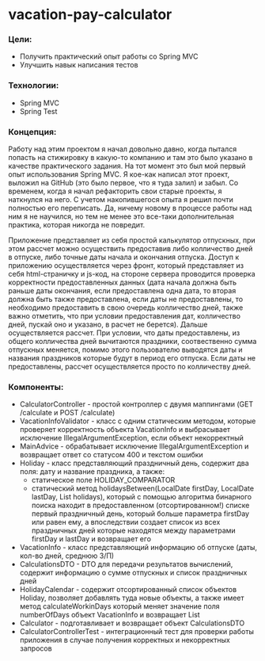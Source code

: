 # vacation-pay-calculator

### Цели:
- Получить практический опыт работы со Spring MVC
- Улучшить навык написания тестов

### Технологии:
- Spring MVC
- Spring Test

### Концепция:
Работу над этим проектом я начал довольно давно, когда пытался попасть на стижировку в какую-то компанию и там это
было указано в качестве практического задания. На тот момент это был мой первый опыт использования Spring MVC.
Я кое-как написал этот проект, выложил на GitHub (это было первое, что я туда залил) и забыл.
Со временем, когда я начал рефакторить свои старые проекты, я наткнулся на него. С учетом накопившегося опыта
я решил почти полностью его переписать. Да, ничему новому в процессе работы над ним я не научился, но тем не менее 
это все-таки дополнительная практика, которая никогда не повредит.

Приложение представляет из себя простой калькулятор отпускных, при этом рассчет можно осуществить предоставив 
либо колличество дней в отпуске, либо точные даты начала и окончания отпуска.
Доступ к приложению осуществляется через фронт, который представляет из себя html-страничку и js-код, на стороне
сервера проводится проверка корректности предоставленных данных (дата начала должна быть раньше даты окончания,
если предоставлена одна дата, то вторая должна быть также предоставлена, если даты не предоставлены, то необходимо 
предоставить в свою очередь колличество дней, также важно отметить, что при условии предоставления дат, колличество дней,
пускай оно и указано, в расчет не берется). Дальше осуществляется рассчет. При условии, что даты предоставлены, из общего
колличества дней вычитаются праздники, соотвественно сумма отпускных меняется, помимо этого пользователю выводятся даты и 
названия праздников которые будут в период его отпуска. Если даты не предоставлены, рассчет осуществляется просто по колличеству
дней.

### Компоненты:
- CalculatorController - простой контроллер с двумя маппингами (GET /calculate и POST /calculate)
- VacationInfoValidator - класс с одним статическим методом, которые проверяет корректность объекта 
VacationInfo и выбрасывает исключение IllegalArgumentException, если объект некорректный
- MainAdvice - обрабатывает исключение IllegalArgumentException и возвращает ответ со статусом 400 и текстом ошибки
- Holiday - класс представляющий праздничный день, содержит два поля: дату и название праздника, а также: 
    - статическое поле HOLIDAY_COMPARATOR
    - статический метод holidaysBetween(LocalDate firstDay, LocalDate lastDay, List<Holiday> holidays),
    который с помощью алгоритма бинарного поиска находит в предоставленном (отсортированном!) списке первый праздничный день,
    который больше параметра firstDay или равен ему, а впоследствии создает список из всех праздничных дней которые находятся между
    параметрами firstDay и lastDay и возвращает его 
- VacationInfo - класс представляющий информацию об отпуске (даты, кол-во дней, среднюю З/П)
- CalculationsDTO - DTO для передачи результатов вычислений, содержит информацию о сумме отпускных и список праздничных дней 
- HolidayCalendar - содержит отсортированный список объектов Holiday, позволяет добавлять туда новые объекты, а также имеет метод 
calculateWorkinDays который меняет значение поля numberOfDays объект VacationInfo и возвращает List<Holiday>
- Calculator - подготавливает и возвращает объект CalculationsDTO 
- CalculatorControllerTest - интеграционный тест для проверки работы приложения в случае получения корректных и некорректных запросов
